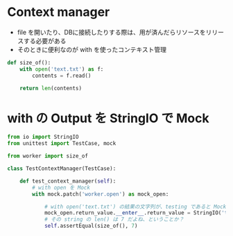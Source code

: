 # Context manager
* file を開いたり、DBに接続したりする際は、用が済んだらリソースをリリースする必要がある
* そのときに便利なのが with を使ったコンテキスト管理

```py
def size_of():
    with open('text.txt') as f:
        contents = f.read()

    return len(contents)
```




# with の Output を StringIO で Mock


```py
from io import StringIO
from unittest import TestCase, mock

from worker import size_of

class TestContextManager(TestCase):

    def test_context_manager(self):
        # with open を Mock
        with mock.patch('worker.open') as mock_open:

            # with open('text.txt') の結果の文字列が、testing であると Mock して、
            mock_open.return_value.__enter__.return_value = StringIO('testing')
            # その string の len() は 7 だよね、ということか？
            self.assertEqual(size_of(), 7)
```
